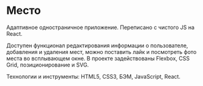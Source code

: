 # Место

Адаптивное одностраничное приложение. Переписано с чистого JS на React.

Доступен функционал редактирования информации о пользователе, добавления и удаления мест, можно поставить лайк и посмотреть фото места во всплывающем окне.
В проекте задействованы Flexbox, CSS Grid, позиционирование и SVG. 

Технологии и инструменты: HTML5, CSS3, БЭМ, JavaScript, React.
